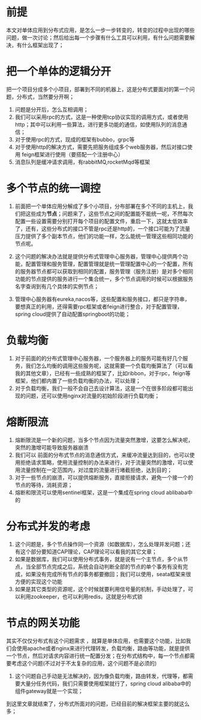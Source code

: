 # 前提

本文对单体应用到分布式应用，是怎么一步一步转变的，转变的过程中出现的哪些问题，做一次讨论；然后给出每一个步骤有什么工具可以利用，有什么问题需要解决，有什么框架出现了；

# 把一个单体的逻辑分开

把一个项目分成多个小项目，部署到不同的机器上，这是分布式要面对的第一个问题，分布式，当然要分开啊；

1. 问题是分开后，怎么互相调用；
2. 我们可以采用rpc的方式，这是一种使用tcp协议实现的调用方式，或者使用http；其中可以利用一些算法，进行更多功能的通信，如使用队列的消息通信；
3. 对于使用rpc的方式，现成的框架有bubbo，grpc等
4. 对于使用http的解决方式，需要先把服务组成多个web服务器，然后对接口使用 feign框架进行使用（要搭配一个注册中心）
5. 消息队列是缓冲请求调用，有rabbitMQ,rocketMqd等框架



# 多个节点的统一调控

1. 前面把一个单体应用分解成了多个小项目，分布部署在多个不同的主机上，我们把这些成为**节点**；问题来了，这些节点之间的配置能不能统一呢，不然每次配置一些设置需要分别打开每个项目的配置文件，重启一下，这就太低效率了，还有，这些分布式的接口不管是rpc还是http的，一个接口可能为了流量压力提供了多个副本节点，他们的功能一样，怎么能统一管理这些相同功能的节点呢。

2. 这个问题的解决办法就是提供分布式管理中心服务器，管理中心提供两个功能，配置管理和服务管理，配置管理就是统一管理配置中心的一个配置，所有的服务器节点都可以获取到相同的配置，服务管理（服务注册）是对多个相同功能的节点提供的服务进行一个集合统一，多个节点调用的时候可以根据服务名字查询到有几个具体的实例节点；
3. 管理中心服务器有eureka,nacos等，这些配置和服务接口，都只是字符串，要想真正的利用，还得需要rpc框架或者feign进行整合，对于配置管理，spring cloud提供了自动配置springboot的功能；



# 负载均衡

1. 对于前面的的分布式管理中心服务器，一个服务器上的服务可能有好几个服务，我们怎么均衡的调用这些服务呢，这就需要一个负载均衡算法了（可以看我的其他文章），已经有一些成熟的框架了，比如ribbon，对于rpc，feign等框架，他们都内置了一些负载均衡的办法，可以处理；
2. 对于负载均衡，我们一般不会自己去设计算法，这是一个在很多阶段都可能出现的问题，还可以使用nginx对流量的初始阶段进行负载均衡；



# 熔断限流

1. 熔断限流是一个新的问题，当多个节点因为流量突然激增，这要怎么解决呢，突然的激增可能导致服务器崩溃
2. 我们可以 前面的分布式节点的消息通信方式，来缓冲流量达到目的，也可以使用拒绝请求策略，使用流量控制的办法来进行，对于流量突然的激增，可以使用流量控制在一定范围内，对过度的流量进行堵截拒绝，达到目的；
3. 对于一些节点的崩溃，可以提供熔断服务，直接拒接请求，避免一个接一个的节点的等待，消耗资源；
4. 熔断和限流可以使用sentinel框架，这是一个集成在spring cloud ablibaba中的



# 分布式并发的考虑

1. 这个问题是，多个节点操作同一个资源（如数据库），怎么处理并发问题；还有这个部分要知道CAP理论，CAP理论可以看我的其它文章；
2. 如果是数据库，我们可以使用分布式事务，就是说有一个主节点，多个从节点，当全部节点完成之后，系统会自动判断全部的节点的单个事务有没有完成，如果没有完成所有节点的事务都要撤回；我们可以使用，seata框架来很方便的实现这个功能
3. 如果是其它类型的资源呢，这个时候就要利用信号量的机制，手动处理了，可以利用zookeeper，也可以利用redis，这就是分布式锁



# 节点的网关功能

其实不仅仅分布式有这个问题需求 ，就算是单体应用，也需要这个功能，比如我们会使用apache或者nginx来进行代理转发，负载均衡，路由等功能，就是提供一个节点，然后对请求内容进行统一配置分发；在分布式结构中，每一个节点都需要考虑这个问题(不过对于不太复杂的应用，这个问题不是必须的)

1. 这个问题自己手动是无法解决的，因为像负载均衡，路由转发，代理等，都需要大量分任务代码，我们只需要使用框架就行了，spring cloud alibaba中的组件gateway就是一个实现；



到这里文章就结束了，分布式所面对的问题，已经目前的解决框架主要的就这么多；